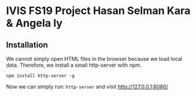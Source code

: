 IVIS FS19 Project Hasan Selman Kara & Angela ly
===

## Installation
We cannot simply open HTML files in the browser because we load local data.
Therefore, we install a small http-server with npm.

`npm install http-server -g`

Now we can simply run: `http-server` and visit http://127.0.0.1:8080/